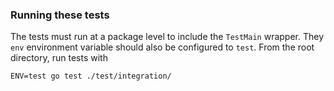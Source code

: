 ### Running these tests

The tests must run at a package level to include the `TestMain` wrapper. They `env` environment variable should also be configured to `test`. From the root directory, run tests with

```
ENV=test go test ./test/integration/
```
